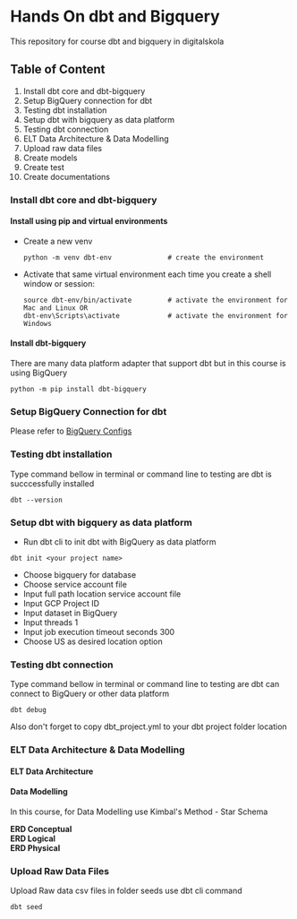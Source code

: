 # Hands On dbt and Bigquery 
This repository for course dbt and bigquery in digitalskola

## Table of Content
1) Install dbt core and dbt-bigquery
2) Setup BigQuery connection for dbt
3) Testing dbt installation
4) Setup dbt with bigquery as data platform
5) Testing dbt connection
6) ELT Data Architecture & Data Modelling
7) Upload raw data files
8) Create models
9) Create test
10) Create documentations

### Install dbt core and dbt-bigquery
#### Install using pip and virtual environments

- Create a new venv
  ```
  python -m venv dbt-env              # create the environment
  ```
- Activate that same virtual environment each time you create a shell window or session:
  ```
  source dbt-env/bin/activate         # activate the environment for Mac and Linux OR
  dbt-env\Scripts\activate            # activate the environment for Windows
  ```

#### Install dbt-bigquery
There are many data platform adapter that support dbt but in this course is using BigQuery
```
python -m pip install dbt-bigquery
```

### Setup BigQuery Connection for dbt
Please refer to [BigQuery Configs](https://docs.getdbt.com/docs/core/connect-data-platform/bigquery-setup#authentication-methods)

### Testing dbt installation
Type command bellow in terminal or command line to testing are dbt is succcessfully installed
```
dbt --version
```

### Setup dbt with bigquery as data platform
- Run dbt cli to init dbt with BigQuery as data platform
```
dbt init <your project name>
```
- Choose bigquery for database
- Choose service account file
- Input full path location service account file
- Input GCP Project ID
- Input dataset in BigQuery
- Input threads 1
- Input job execution timeout seconds 300
- Choose US as desired location option

### Testing dbt connection

Type command bellow in terminal or command line to testing are dbt can connect to BigQuery or other data platform
```
dbt debug
```
Also don't forget to copy dbt_project.yml to your dbt project folder location

### ELT Data Architecture & Data Modelling
#### ELT Data Architecture


#### Data Modelling
In this course, for Data Modelling use Kimbal's Method - Star Schema

<b>ERD Conceptual</b>
<br/>
<b>ERD Logical</b>
<br/>
<b>ERD Physical</b>
<br/>

### Upload Raw Data Files
Upload Raw data csv files in folder seeds use dbt cli command 
```
dbt seed
```



